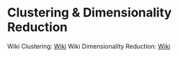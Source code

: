 # Clustering & Dimensionality Reduction
Wiki Clustering: [Wiki](https://share.coursera.org/wiki/index.php/ML:Clustering)
Wiki Dimensionality Reduction: [Wiki](https://share.coursera.org/wiki/index.php/ML:Dimensionality_Reduction)
